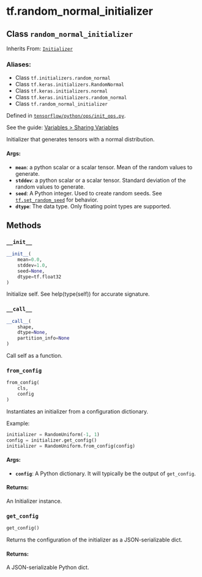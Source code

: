 <div itemscope itemtype="http://developers.google.com/ReferenceObject">
<meta itemprop="name" content="tf.random_normal_initializer" />
<meta itemprop="property" content="__call__"/>
<meta itemprop="property" content="__init__"/>
<meta itemprop="property" content="from_config"/>
<meta itemprop="property" content="get_config"/>
</div>

# tf.random_normal_initializer

## Class `random_normal_initializer`

Inherits From: [`Initializer`](../tf/keras/initializers/Initializer.md)

### Aliases:

* Class `tf.initializers.random_normal`
* Class `tf.keras.initializers.RandomNormal`
* Class `tf.keras.initializers.normal`
* Class `tf.keras.initializers.random_normal`
* Class `tf.random_normal_initializer`



Defined in [`tensorflow/python/ops/init_ops.py`](https://www.tensorflow.org/code/tensorflow/python/ops/init_ops.py).

See the guide: [Variables > Sharing Variables](../../../api_guides/python/state_ops.md#Sharing_Variables)

Initializer that generates tensors with a normal distribution.

#### Args:

* <b>`mean`</b>: a python scalar or a scalar tensor. Mean of the random values
    to generate.
* <b>`stddev`</b>: a python scalar or a scalar tensor. Standard deviation of the
    random values to generate.
* <b>`seed`</b>: A Python integer. Used to create random seeds. See
    <a href="../tf/set_random_seed.md"><code>tf.set_random_seed</code></a>
    for behavior.
* <b>`dtype`</b>: The data type. Only floating point types are supported.

## Methods

<h3 id="__init__"><code>__init__</code></h3>

``` python
__init__(
    mean=0.0,
    stddev=1.0,
    seed=None,
    dtype=tf.float32
)
```

Initialize self.  See help(type(self)) for accurate signature.

<h3 id="__call__"><code>__call__</code></h3>

``` python
__call__(
    shape,
    dtype=None,
    partition_info=None
)
```

Call self as a function.

<h3 id="from_config"><code>from_config</code></h3>

``` python
from_config(
    cls,
    config
)
```

Instantiates an initializer from a configuration dictionary.

Example:

```python
initializer = RandomUniform(-1, 1)
config = initializer.get_config()
initializer = RandomUniform.from_config(config)
```

#### Args:

* <b>`config`</b>: A Python dictionary.
    It will typically be the output of `get_config`.


#### Returns:

An Initializer instance.

<h3 id="get_config"><code>get_config</code></h3>

``` python
get_config()
```

Returns the configuration of the initializer as a JSON-serializable dict.

#### Returns:

A JSON-serializable Python dict.



